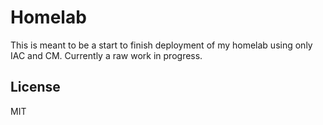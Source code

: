 # Homelab

This is meant to be a start to finish deployment of my homelab using only IAC and CM. Currently a raw work in progress.

## License

MIT
